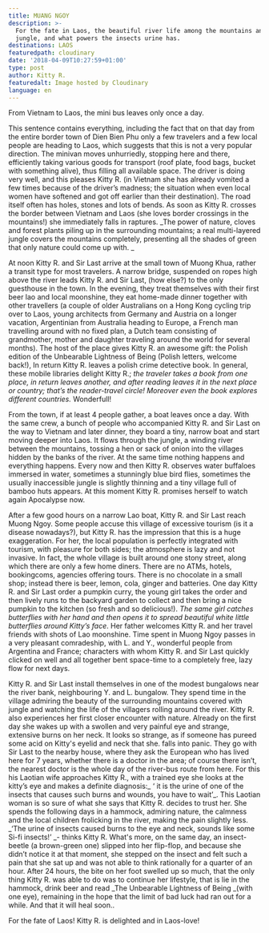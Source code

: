 ```yaml
---
title: MUANG NGOY
description: >-
  For the fate in Laos, the beautiful river life among the mountains and the
  jungle, and what powers the insects urine has.
destinations: LAOS
featuredpath: cloudinary
date: '2018-04-09T10:27:59+01:00'
type: post
author: Kitty R.
featuredalt: Image hosted by Cloudinary
language: en
---
```

From Vietnam to Laos, the mini bus leaves only once a day.

This sentence contains everything, including the fact that on that day from the entire border town of Dien Bien Phu only a few travelers and a few local people are heading to Laos, which suggests that this is not a very popular direction. The minivan moves unhurriedly, stopping here and there, efficiently taking various goods for transport (roof plate, food bags, bucket with something alive), thus filling all available space. The driver is doing very well, and this pleases Kitty R. (in Vietnam she has already vomited a few times because of the driver’s madness; the situation when even local women have softened and got off earlier than their destination). The road itself often has holes, stones and lots of bends. As soon as Kitty R. crosses the border between Vietnam and Laos (she loves border crossings in the mountains!) she immediately falls in raptures. _The power of nature, cloves and forest plants piling up in the surrounding mountains; a real multi-layered jungle covers the mountains completely, presenting all the shades of green that only nature could come up with.
_

At noon Kitty R. and Sir Last arrive at the small town of Muong Khua, rather a transit type for most travelers. A narrow bridge, suspended on ropes high above the river leads Kitty R. and Sir Last, (how else?) to the only guesthouse in the town. In the evening, they treat themselves with their first beer lao and local moonshine, they eat home-made dinner together with other travellers (a couple of older Australians on a Hong Kong cycling trip over to Laos, young architects from Germany and Austria on a longer vacation, Argentinian from Australia heading to Europe, a French man travelling around with no fixed plan, a Dutch team consisting of grandmother, mother and daughter traveling around the world for several months). The host of the place gives Kitty R. an awesome gift: the Polish edition of the Unbearable Lightness of Being (Polish letters, welcome back!), In return Kitty R. leaves a polish crime detective book. In general, these mobile libraries delight Kitty R.; _the traveler takes a book from one place, in return leaves another, and after reading leaves it in the next place or country; that’s the reader-travel circle! Moreover even the book explores different countries._ Wonderfull!

From the town, if at least 4 people gather, a boat leaves once a day. With the same crew, a bunch of people who accompanied Kitty R. and Sir Last on the way to Vietnam and later dinner, they board a tiny, narrow boat and start moving deeper into Laos. It flows through the jungle, a winding river between the mountains, tossing a hen or sack of onion into the villages hidden by the banks of the river. At the same time nothing happens and everything happens. Every now and then Kitty R. observes water buffaloes immersed in water, sometimes a stunningly blue bird flies, sometimes the usually inaccessible jungle is slightly thinning and a tiny village full of bamboo huts appears. At this moment Kitty R. promises herself to watch again Apocalypse now. 

After a few good hours on a narrow Lao boat, Kitty R. and Sir Last reach Muong Ngoy. Some people accuse this village of excessive tourism (is it a disease nowadays?), but Kitty R. has the impression that this is a huge exaggeration. For her, the local population is perfectly integrated with tourism, with pleasure for both sides; the atmosphere is lazy and not invasive. In fact, the whole village is built around one stony street, along which there are only a few home diners. There are no ATMs, hotels, bookingcoms, agencies offering tours. There is no chocolate in a small shop; instead there is beer, lemon, cola, ginger and batteries. One day Kitty R. and Sir Last order a pumpkin curry, the young girl takes the order and then lively runs to the backyard garden to collect and then bring a nice pumpkin to the kitchen (so fresh and so delicious!). _The same girl catches butterflies with her hand and then opens it to spread beautiful white little butterflies around Kitty’s face_. Her father welcomes Kitty R. and her travel friends with shots of Lao moonshine. Time spent in Muong Ngoy passes in a very pleasant comradeship, with L. and Y., wonderful people from Argentina and France; characters with whom Kitty R. and Sir Last quickly clicked on well and all together bent space-time to a completely free, lazy flow for next days.

Kitty R. and Sir Last install themselves in one of the modest bungalows near the river bank, neighbouring Y. and L. bungalow. They spend time in the village admiring the beauty of the surrounding mountains covered with jungle and watching the life of the villagers rolling around the river. Kitty R. also experiences her first closer encounter with nature. Already on the first day she wakes up with a swollen and very painful eye and strange, extensive burns on her neck. It looks so strange, as if someone has pureed some acid on Kitty's eyelid and neck that she. falls into panic. They go with Sir Last to the nearby house, where they ask the European who has lived here for 7 years, whether there is a doctor in the area; of course there isn’t, the nearest doctor is the whole day of the river-bus route from here. For this his Laotian wife approaches Kitty R., with a trained eye she looks at the kitty’s eye and makes a definite diagnosis:_ ‘ it is the urine of one of the insects that causes such burns and wounds, you have to wait’_. This Laotian woman is so sure of what she says that Kitty R. decides to trust her. She spends the following days in a hammock, admiring nature, the calmness and the local children frolicking in the river, making the pain slightly less. _‘The urine of insects caused burns to the eye and neck, sounds like some Si-fi insects!’ _- thinks Kitty R. What's more, on the same day, an insect-beetle (a brown-green one) slipped into her flip-flop, and because she didn’t notice it at that moment, she stepped on the insect and felt such a pain that she sat up and was not able to think rationally for a quarter of an hour. After 24 hours, the bite on her foot swelled up so much, that the only thing Kitty R. was able to do was to continue her lifestyle, that is lie in the hammock, drink beer and read _The Unbearable Lightness of Being _(with one eye), remaining in the hope that the limit of bad luck had ran out for a while. And that it will heal soon..

For the fate of Laos! Kitty R. is delighted and in Laos-love!
